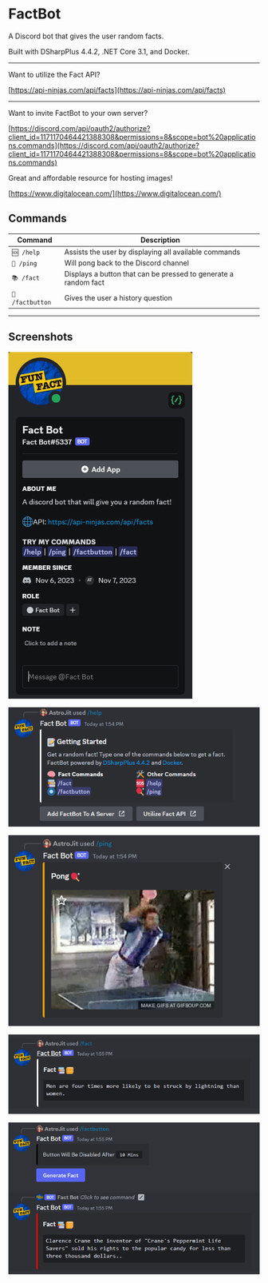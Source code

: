# FactBot
A Discord bot that gives the user random facts.

Built with DSharpPlus 4.4.2, .NET Core 3.1, and Docker.

---

Want to utilize the Fact API?

[https://api-ninjas.com/api/facts](https://api-ninjas.com/api/facts)

---

Want to invite FactBot to your own server?

[https://discord.com/api/oauth2/authorize?client_id=1171170464421388308&permissions=8&scope=bot%20applications.commands](https://discord.com/api/oauth2/authorize?client_id=1171170464421388308&permissions=8&scope=bot%20applications.commands)

Great and affordable resource for hosting images!

[https://www.digitalocean.com/](https://www.digitalocean.com/)

## Commands
| Command | Description |
| ------------- | ------------- |
| `🆘 /help` | Assists the user by displaying all available commands |
| `🏓 /ping` | Will pong back to the Discord channel |
| `📚 /fact` | Displays a button that can be pressed to generate a random fact |
| `🔘 /factbutton` | Gives the user a history question |

---

## Screenshots

![image](/Images/about.png)

![image](/Images/help.png)

![image](/Images/ping.png)

![image](/Images/fact.png)

![image](/Images/fact-button.png)